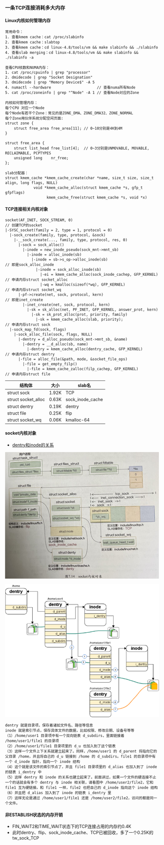 ### 一条TCP连接消耗多大内存

#### Linux内核如何管理内存
```
常用命令：
1. 查看kmem cache：cat /proc/slabinfo
2. 查看kmem cache：slabtop
3. 查看kmem cache：cd linux-4.8/tools/vm && make slabinfo && ./slabinfo
4. 查看slab merging：cd linux-4.8/tools/vm && make slabinfo && ./slabinfo -a

查看CPU核数和NUMA内存：
1. cat /proc/cpuinfo | grep "processor"
2. dmidecode | grep "Socket Designation"
3. dmidecode | grep "Memory Device$" -A 5
4. numactl --hardware                     // 查看numa所有Node
5. cat /proc/zoneinfo | grep "^Node" -A 1 // 查看Node对应的Zone

内核如何管理内存：
每个CPU 对应一个Node
每个Node有若干个Zone：常见的是ZONE_DMA、ZONE_DMA32、ZONE_NORMAL
每个Zone用伙伴系统分配空闲页面:
struct zone {
    struct free_area free_area[11]; // 0~10分别是4K到4M
}

struct free_area {
    struct list_head free_list[4];  // 0~3分别是UNMOVABLE, MOVABLE, RECLAIMABLE, PCPTYPES
    unsigned long    nr_free;
};

slab分配器：
struct kmem_cache *kmem_cache_create(char *name, size_t size, size_t align, long flags, NULL)
             void *kmem_cache_alloc(struct kmem_cache *s, gfp_t gfpflags)
                   kmem_cache_free(struct kmem_cache *s, void *x)
```

#### TCP连接相关内核对象
```
socket(AF_INET, SOCK_STREAM, 0)                                        // 创建TCP的socket
|-SYSC_socket(family = 2, type = 1, protocol = 0)
  |-sock_create(family, type, protocol, &sock)
    |-__sock_create(..., family, type, protocol, res, 0)
      |-sock = sock_alloc()
        |-inode = new_inode_pseudo(sock_mnt->mnt_sb)
          |-inode = alloc_inode(sb)
            |-inode = sb->s_op->alloc_inode(sb)                        // 即是sock_alloc_inode
              |-inode = sock_alloc_inode(sb)
                |-ei = kmem_cache_alloc(sock_inode_cachep, GFP_KERNEL) // 申请内存struct socket_alloc
                |-wq = kmalloc(sizeof(*wq), GFP_KERNEL)                // 申请内存struct socket_wq
      |-pf->create(net, sock, protocol, kern)                          // 即是inet_create
        |-inet_create(net, sock, protocol, kern)
          |-sk = sk_alloc(net, PF_INET, GFP_KERNEL, answer_prot, kern) 
            |-sk = sk_prot_alloc(prot, priority, family) 
              |-sk = kmem_cache_alloc(slab, priority);                 // 申请内存struct sock 
  |-sock_map_fd(sock, flags)
    |-sock_alloc_file(sock, flags, NULL)
      |-dentry = d_alloc_pseudo(sock_mnt->mnt_sb, &name)
        |-dentry = __d_alloc(sb, name)
          |-dentry = kmem_cache_alloc(dentry_cache, GFP_KERNEL)        // 申请内存struct dentry
      |-file = alloc_file(&path, mode, &socket_file_ops)
        |-file = get_empty_filp()
          |-file = kmem_cache_zalloc(filp_cachep, GFP_KERNEL)          // 申请内存struct file
```

| 结构体 | 大小 | slab名 |
| --- | --- | --- |
| struct sock | 1.92K | TCP |
| struct socket_alloc | 0.63K | sock_inode_cache |
| struct dentry | 0.19K | dentry |
| struct file   | 0.25K | flip |
| struct socket_wq | 0.06K | kmalloc-64 |

#### socket内核对象
* [dentry和inode的关系](https://blog.csdn.net/jinking01/article/details/105682389)

![img](../images/struct_socket3.jpg)

![img](../images/dentry_inode.png)

```
dentry 就是目录项，保存着诸如文件名、路径等信息
inode 就是索引节点，保存具体文件的数据，比如权限、修改日期、设备号等等
（1）/home/user1 目录项中有一个双向链表 d_subdirs，里面链接着 /home/user1/file1 的目录项
（2）/home/user1/file1 目录项里的 d_u 也加入到了这个链表
（3）这样一个文件上下关系就建立起来了。同样，/home/user1 的 d_parent 将指向它的父目录 /home，并且将自己的 d_u 链接到 /home 的 d_subdirs。file1 的目录项中有一个 d_inode 指针，指向一个 inode 结构
（4）这个就是该文件的索引节点了，并且 file1 目录项里的 d_alias 也加入到了 inode 的链表 i_dentry 中
（5）这样 dentry 和 inode 的关系也建立起来了。前面讲过，如果一个文件的硬连接不止一个的话就会有多个 dentry 与 inode 相关联，请看图中 /home/user2/file2，它和 file1 互为硬链接。和 file1 一样，file2 也把自己的 d_inode 指向这个 inode 结构
（6）并且把 d_alias 加入到了 inode 的链表 i_dentry 里
（7）这样无论是通过 /home/user1/file1 还是 /home/user2/file2，访问的都是同一个文件。
```

#### 非ESTABLISH状态的内存开销
* FIN_WAIT2和TIME_WAIT状态下的TCP连接占用的内存约0.4K
* 此时dentry、flip、sock_inode_cache、TCP已被回收，多了一个0.25K的tw_sock_TCP







